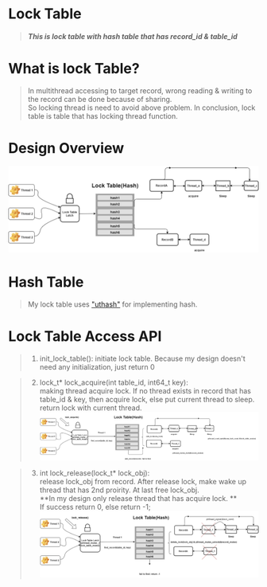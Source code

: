 Lock Table
==========
> ##### This is lock table with hash table that has record_id & table_id

What is lock Table?
==================
> In multithread accessing to target record, wrong reading & writing to the record can be done because of sharing.   
> So locking thread is need to avoid above problem. In conclusion, lock table is table that has locking thread function.  

Design Overview
=================
![Untitled_Diagram__3_](./imgs/design_overview.png)

Hash Table
===============
> My lock table uses ["uthash"](https://troydhanson.github.io/uthash/) for implementing hash.

Lock Table Access API
================
> 1. init_lock_table(): 
initiate lock table. Because my design doesn't need any initialization, just return 0  

> 2. lock_t* lock_acquire(int table_id, int64_t key):   
making thread acquire lock. If no thread exists in record that has table_id & key, then acquire lock, else put current thread to sleep.  
return lock with current thread.  
![lock_acquire](./imgs/api1.png)

> 3. int lock_release(lock_t* lock_obj):   
release lock_obj from record. After release lock, make wake up thread that has 2nd proirity. At last free lock_obj.   
**In my design only release thread that has acquire lock. **   
If success return 0, else return -1;    
![lock_release_1](./imgs/api2.png)


